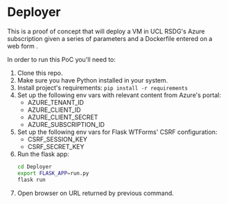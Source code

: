 # Deployer
This is a proof of concept that will deploy a VM in UCL RSDG's Azure
subscription given a series of parameters and a Dockerfile entered on a
web form .

In order to run this PoC you'll need to:

1. Clone this repo.
1. Make sure you have Python installed in your system.
1. Install project's requirements:
    `pip install -r requirements`
1. Set up the following env vars with relevant content from Azure's portal:
    * AZURE_TENANT_ID 
    * AZURE_CLIENT_ID
    * AZURE_CLIENT_SECRET
    * AZURE_SUBSCRIPTION_ID
1. Set up the following env vars for Flask WTForms' CSRF configuration:
    * CSRF_SESSION_KEY
    * CSRF_SECRET_KEY
1. Run the flask app:
    ```bash
    cd Deployer
    export FLASK_APP=run.py
    flask run
    ```
1. Open browser on URL returned by previous command.

